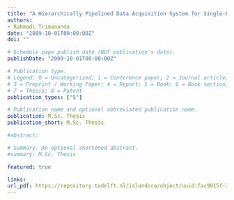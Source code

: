 ```yaml
---
title: "A Hierarchically Pipelined Data Acquisition System for Single-Photon Avalanche Diode Array"
authors:
- Rahmadi Trimananda
date: "2009-10-01T00:00:00Z"
doi: ""

# Schedule page publish date (NOT publication's date).
publishDate: "2009-10-01T00:00:00Z"

# Publication type.
# Legend: 0 = Uncategorized; 1 = Conference paper; 2 = Journal article;
# 3 = Preprint / Working Paper; 4 = Report; 5 = Book; 6 = Book section;
# 7 = Thesis; 8 = Patent
publication_types: ["5"]

# Publication name and optional abbreviated publication name.
publication: M.Sc. Thesis
publication_short: M.Sc. Thesis

#abstract: 

# Summary. An optional shortened abstract.
#summary: M.Sc. Thesis

featured: true

links:
url_pdf: https://repository.tudelft.nl/islandora/object/uuid:fac9915f-2aab-4200-94b2-46669371b88d
---
```


